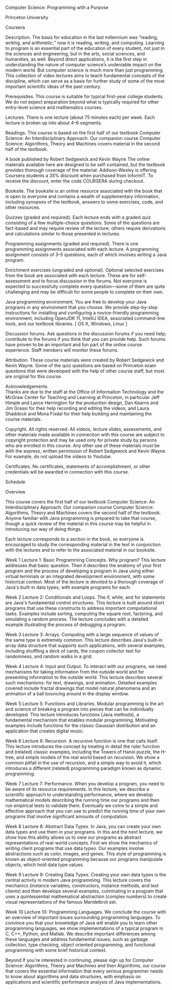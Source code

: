 Computer Science: Programming with a Purpose

Princeton University

Coursera

Description.
The basis for education in the last millennium was ”reading, writing, and arithmetic;” now it is reading, writing, and computing. Learning to program is an essential part of the education of every student, not just in the sciences and engineering, but in the arts, social sciences, and humanities, as well. Beyond direct applications, it is the first step in understanding the nature of computer science’s undeniable impact on the modern world. But computer science is much more than just programming. This collection of video lectures aims to teach fundamental concepts of the discipline, which can serve as a basis for further study of some of the most important scientific ideas of the past century.

Prerequisites. 
This course is suitable for typical first-year college students. We do not expect preparation beyond what is typically required for other entry-level science and mathematics courses.

Lectures.
There is one lecture (about 75 minutes each) per week. Each lecture is broken up into about 4–6 segments.

Readings.
This course is based on the first half of our textbook Computer Science: An Interdisciplinary Approach. Our companion course Computer Science: Algorithms, Theory and Machines covers material in the second half of the textbook. 

A book published by Robert Sedgewick and Kevin Wayne
The online materials available here are designed to be self-contained, but the textbook provides thorough coverage of the material. Addison-Wesley is offering Coursera students a 35% discount when purchased from InformIT. To receive the discount, enter the code COURSERA during checkout.

Booksite.
The booksite is an online resource associated with the book that is open to everyone and contains a wealth of supplementary information, including synopses of the textbook, answers to some exercises, code, and other resources.

Quizzes
(graded and required).  Each lecture ends with a graded quiz consisting of a few multiple-choice questions. Some of the questions are fact-based and may require review of the lecture; others require derivations and calculations similar to those presented in lectures.

Programming assignments (graded and required).
There is one programming assignments associated with each lecture. A programming assignment consists of 3–5 questions, each of which involves writing a Java program.

Enrichment exercises (ungraded and optional).
Optional selected exercises from the book are associated with each lecture. These are for self-assessment and to focus discussion in the forums. Not everyone is expected to successfully complete every question—some of them are quite challenging and may be difficult for some people to complete on their own.

Java programming environment. 
You are free to develop your Java programs in any environment that you choose. We provide step-by-step instructions for installing and configuring a novice-friendly programming environment, including OpenJDK 11, IntelliJ IDEA, associated command-line tools, and our textbook libraries. [ OS X, Windows, Linux ]

Discussion forums.
Ask questions in the discussion forums if you need help; contribute to the forums if you think that you can provide help. Such forums have proven to be an important and fun part of the online course experience. Staff members will monitor these forums.

Attribution.
These course materials were created by Robert Sedgewick and Kevin Wayne. Some of the quiz questions are based on Princeton exam questions that were developed with the help of other course staff, but most are original for this course.

Acknowledgements.  
Thanks are due to the staff at the Office of Information Technology and the McGraw Center for Teaching and Learning at Princeton, in particular Jeff Himple and Lance Herrington for the production design, Dan Kearns and Jim Grassi for their help recording and editing the videos, and Laura Shaddock and Mona Fixdal for their help building and maintaining the course materials.

Copyright.
All rights reserved. All videos, lecture slides, assessments, and other materials made available in connection with this course are subject to copyright protection and may be used only for private study by persons who are enrolled in this course. Any other use of these materials must be with the express, written permission of Robert Sedgewick and Kevin Wayne. For example, do not upload the videos to Youtube.

Certificates. 
No certificates, statements of accomplishment, or other credentials will be awarded in connection with this course.

Schedule

Overview

This course covers the first half of our textbook Computer Science: An Interdisciplinary Approach. Our companion course   Computer Science: Algorithms, Theory and Machines covers the second half of the textbook. Anyone familiar with Java programming is prepared to take that course, though a quick review of the material in this course may be helpful in introducing our way of doing things.

Each lecture corresponds to a section in the book, so everyone is encouraged to study the corresponding material in the text in conjunction with the lectures and to refer to the associated material in our booksite.

Week 1
Lecture 1: Basic Programming Concepts. Why program? This lecture addresses that basic question. Then it describes the anatomy of your first program and the process of developing a program in Java using either virtual terminals or an integrated development environment, with some historical context. Most of the lecture is devoted to a thorough coverage of Java's built-in data types, with example programs for each.

Week 2
Lecture 2: Conditionals and Loops. The if, while, and for statements are Java's fundamental control structures. This lecture is built around short programs that use these constructs to address important computational tasks. Examples include sorting, computing the square root, factoring, and simulating a random process. The lecture concludes with a detailed example illustrating the process of debugging a program.

Week 3
Lecture 3: Arrays. Computing with a large sequence of values of the same type is extremely common. This lecture describes Java's built-in array data structure that supports such applications, with several examples, including shuffling a deck of cards, the coupon collector test for randomness, and random walks in a grid.

Week 4
Lecture 4: Input and Output. To interact with our programs, we need mechanisms for taking information from the outside world and for presenting information to the outside world. This lecture describes several such mechanisms: for text, drawings, and animation. Detailed examples covered include fractal drawings that model natural phenomena and an animation of a ball bouncing around in the display window.

Week 5
Lecture 5: Functions and Libraries. Modular programming is the art and science of breaking a program into pieces that can be individually developed. This lecture introduces functions (Java methods), a fundamental mechanism that enables modular programming. Motivating examples include functions for the classic Gaussian distribution and an application that creates digital music.

Week 6
Lecture 6: Recursion. A recursive function is one that calls itself. This lecture introduces the concept by treating in detail the ruler function and (related) classic examples, including  the Towers of Hanoi puzzle, the H-tree, and simple models of the real world based on recursion. We show a common pitfall in the use of recursion, and a simple way to avoid it, which introduces a different (related) programming paradigm known as dynamic programming.

Week 7
Lecture 7: Performance. When you develop a program, you need to be aware of its resource requirements. In this lecture, we describe a scientific approach to understanding performance, where we develop mathematical models describing the running time our programs and then run empirical tests to validate them. Eventually we come to a simple and effective approach that you can use to predict the running time of your own programs that involve significant amounts of computation.

Week 8
Lecture 8: Abstract Data Types. In Java, you can create your own data types and use them in your programs. In this and the next lecture, we show how this ability allows us to view our programs as abstract representations of real-world concepts. First we show the mechanics of writing client programs that use data types. Our examples involve abstractions such as color, images, and genes. This style of programming is known as object-oriented programming because our programs manipulate objects, which hold data type values.

Week 9
Lecture 9: Creating Data Types. Creating your own data types is the central activity in modern Java programming. This lecture covers the mechanics (instance variables, constructors, instance methods, and test clients) and then develops several examples, culminating in a program that uses a quintessential mathematical abstraction (complex numbers) to create visual representations of the famous Mandelbrot set.

Week 10
Lecture 10: Programming Languages. We conclude the course with an overview of important issues surrounding programming languages. To convince you that your knowledge of Java will enable you to learn other programming languages, we show implementations of a typical program in C, C++, Python, and Matlab. We describe important differences among these languages and address fundamental issues, such as garbage collection, type checking, object oriented programming, and functional programming with some brief historical context.

Beyond
If you're interested in continuing, please sign up for Computer Science: Algorithms, Theory and Machines and then Algorithms, our course that covers the essential information that every serious programmer needs to know about algorithms and data structures, with emphasis on applications and scientific performance analysis of Java implementations.

